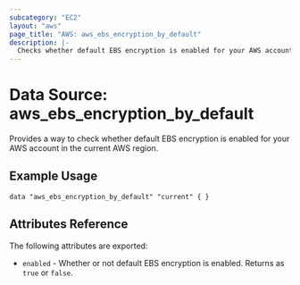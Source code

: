 ```yaml
---
subcategory: "EC2"
layout: "aws"
page_title: "AWS: aws_ebs_encryption_by_default"
description: |-
  Checks whether default EBS encryption is enabled for your AWS account in the current AWS region.
---
```


# Data Source: aws_ebs_encryption_by_default

Provides a way to check whether default EBS encryption is enabled for your AWS account in the current AWS region.

## Example Usage

```hcl
data "aws_ebs_encryption_by_default" "current" { }
```

## Attributes Reference

The following attributes are exported:

* `enabled` - Whether or not default EBS encryption is enabled. Returns as `true` or `false`.
